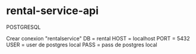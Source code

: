 # rental-service-api

POSTGRESQL

Crear conexion "rentalservice"
DB = rental
HOST = localhost
PORT = 5432
USER = user de postgres local
PASS = pass de postgres local